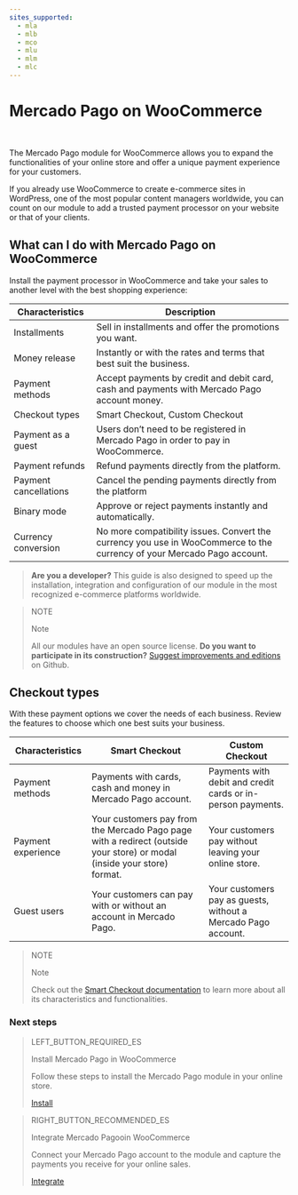 ```yaml
---
sites_supported:
  - mla
  - mlb
  - mco
  - mlu
  - mlm
  - mlc
---
```


# Mercado Pago on WooCommerce
<br/>

The Mercado Pago module for WooCommerce allows you to expand the functionalities of your online store and offer a unique payment experience for your customers.

If you already use WooCommerce to create e-commerce sites in WordPress, one of the most popular content managers worldwide, you can count on our module to add a trusted payment processor on your website or that of your clients.

## What can I do with Mercado Pago on WooCommerce

Install the payment processor in WooCommerce and take your sales to another level with the best shopping experience:

| Characteristics               | Description                                                              	                                               |
|-------------------------------|--------------------------------------------------------------------------------------------------------------------------|
| Installments                 	| Sell in installments and offer the promotions you want.                  	                                               |
| Money release                 | Instantly or with the rates and terms that best suit the business.      	                                               |
| Payment methods               | Accept payments by credit and debit card, cash and payments with Mercado Pago account money.                             |
| Checkout types                | Smart Checkout, Custom Checkout                                                                      	                   |
| Payment as a guest            | Users don’t need to be registered in Mercado Pago in order to pay in WooCommerce.                                        |
| Payment refunds     	        | Refund payments directly from the platform.                                                        	                     |
| Payment cancellations   	    | Cancel the pending payments directly from the platform                       	                                           |
| Binary mode                   | Approve or reject payments instantly and automatically.                                                                  |
| Currency conversion           | No more compatibility issues. Convert the currency you use in WooCommerce to the currency of your Mercado Pago account.  |

>**Are you a developer?**
>This guide is also designed to speed up the installation, integration and configuration of our module in the most recognized e-commerce platforms worldwide.

<span></span>

> NOTE
>
> Note
>
> All our modules have an open source license. **Do you want to participate in its construction?** [Suggest improvements and editions](https://github.com/mercadopago/cart-woocommerce) on Github.

## Checkout types

With these payment options we cover the needs of each business. Review the features to choose which one best suits your business.

| Characteristics    | Smart Checkout                                                                                                          | Custom Checkout                                               |
|--------------------|-------------------------------------------------------------------------------------------------------------------------|---------------------------------------------------------------|
| Payment methods    | Payments with cards, cash and money in Mercado Pago account.                                                            | Payments with debit and credit cards or in-person payments.   |
| Payment experience | Your customers pay from the Mercado Pago page with a redirect (outside your store) or modal (inside your store) format. | Your customers pay without leaving your online store.         |
| Guest users        | Your customers can pay with or without an account in Mercado Pago.                                                      | Your customers pay as guests, without a Mercado Pago account. |

> NOTE
>
> Note
>
> Check out the [Smart Checkout documentation](https://www.mercadopago.com.ar/developers/es/guides/payments/web-payment-checkout/introduction/) to learn more about all its characteristics and functionalities.

### Next steps

> LEFT_BUTTON_REQUIRED_ES
>
> Install Mercado Pago in WooCommerce
>
> Follow these steps to install the Mercado Pago module in your online store.
>
> 
> [Install](https://www.mercadopago.com.ar/developers/en/plugins_sdks/plugins/woocommerce/instalation/)

> RIGHT_BUTTON_RECOMMENDED_ES
>
> Integrate Mercado Pagooin WooCommerce
>
> Connect your Mercado Pago account to the module and capture the payments you receive for your online sales. 
>
> [Integrate](https://www.mercadopago.com.ar/developers/en/plugins_sdks/plugins/woocommerce/integration/)